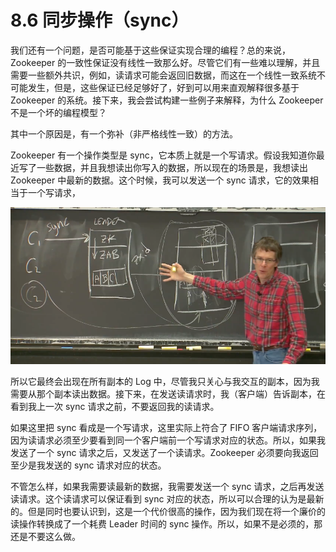 # 8.6 同步操作（sync）

我们还有一个问题，是否可能基于这些保证实现合理的编程？总的来说，Zookeeper 的一致性保证没有线性一致那么好。尽管它们有一些难以理解，并且需要一些额外共识，例如，读请求可能会返回旧数据，而这在一个线性一致系统不可能发生，但是，这些保证已经足够好了，好到可以用来直观解释很多基于 Zookeeper 的系统。接下来，我会尝试构建一些例子来解释，为什么 Zookeeper 不是一个坏的编程模型？

其中一个原因是，有一个弥补（非严格线性一致）的方法。

Zookeeper 有一个操作类型是 sync，它本质上就是一个写请求。假设我知道你最近写了一些数据，并且我想读出你写入的数据，所以现在的场景是，我想读出 Zookeeper 中最新的数据。这个时候，我可以发送一个 sync 请求，它的效果相当于一个写请求，

![](<../assets/image (162).png>)

所以它最终会出现在所有副本的 Log 中，尽管我只关心与我交互的副本，因为我需要从那个副本读出数据。接下来，在发送读请求时，我（客户端）告诉副本，在看到我上一次 sync 请求之前，不要返回我的读请求。

如果这里把 sync 看成是一个写请求，这里实际上符合了 FIFO 客户端请求序列，因为读请求必须至少要看到同一个客户端前一个写请求对应的状态。所以，如果我发送了一个 sync 请求之后，又发送了一个读请求。Zookeeper 必须要向我返回至少是我发送的 sync 请求对应的状态。

不管怎么样，如果我需要读最新的数据，我需要发送一个 sync 请求，之后再发送读请求。这个读请求可以保证看到 sync 对应的状态，所以可以合理的认为是最新的。但是同时也要认识到，这是一个代价很高的操作，因为我们现在将一个廉价的读操作转换成了一个耗费 Leader 时间的 sync 操作。所以，如果不是必须的，那还是不要这么做。
